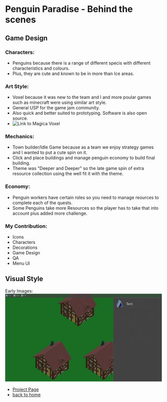 # Penguin Paradise - Behind the scenes

## Game Design

### Characters:
- Penguins because there is a range of different specis with different characteristics and colours. 
- Plus, they are cute and known to be in more than Ice areas.

### Art Style:
- Voxel because it was new to the team and I and more poular games such as minecraft were using similar art style.
- General USP for the game jam community. 
- Also quick and better suited to prototyping. Software is also open source.
- ![Link to Magica Voxel](https://ephtracy.github.io/)


### Mechanics:
- Town builder/Idle Game because as a team we enjoy strategy games and I wanted to put a cute spin on it. 
- Click and place buildings and manage penguin economy to build final building. 
- Theme was "Deeper and Deeper" so the late game spin of extra resource collection using the well fit it with the theme. 

### Economy:
- Penguin workers have certain roles so you need to manage reources to complete each of the quests. 
- Some Penguins take more Resources so the player has to take that into account plus added more challenge.

### My Contribution:
- Icons
- Characters
- Decorations
- Game Design
- QA
- Menu UI




## Visual Style

Early Images: 
![ToadTowersBanner](earlyUI.png)



- [Project Page](penguinParadise.md)
- [back to home](./index)
